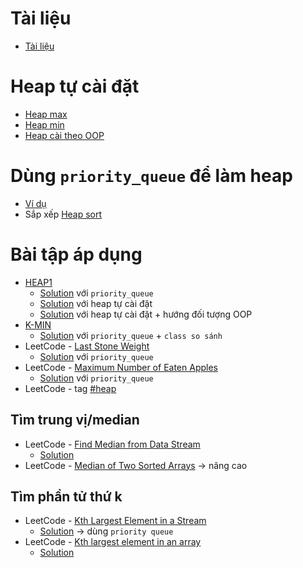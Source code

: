 # Tài liệu

* [Tài liệu](https://drive.google.com/file/d/1zq_1RM8Km-wFt1hfosgh4BYjjavEaf02/view?usp=sharing)

# Heap tự cài đặt

* [Heap max](https://github.com/thptbadiem-tutor/Tutoring-2020/blob/master/Heap/heap_max.cpp)
* [Heap min](https://github.com/thptbadiem-tutor/Tutoring-2020/blob/master/Heap/heap_min.cpp)
* [Heap cài theo OOP](https://github.com/thptbadiem-tutor/Tutoring-2020/blob/master/Heap/heap_oop.cpp)

# Dùng `priority_queue` để làm heap

* [Ví dụ](https://github.com/thptbadiem-tutor/Tutoring-2020/blob/master/Heap/priority_queue.cpp)
* Sắp xếp [Heap sort](https://github.com/thptbadiem-tutor/Tutoring-2020/blob/master/Heap/heap_sort_priority_queue.cpp)

# Bài tập áp dụng

* [HEAP1](https://codeforces.com/group/FLVn1Sc504/contest/274493/problem/J)
    * [Solution](https://github.com/thptbadiem-tutor/Tutoring-2020/blob/master/Heap/Solutions/HEAP1.cpp) với `priority_queue`
    * [Solution](https://github.com/thptbadiem-tutor/Tutoring-2020/blob/master/Heap/Solutions/HEAP1-heap.cpp) với heap tự cài đặt
    * [Solution](https://github.com/thptbadiem-tutor/Tutoring-2020/blob/master/Heap/Solutions/HEAP1-oop-heap.cpp) với heap tự cài đặt + hướng đối tượng OOP
* [K-MIN](https://vn.spoj.com/problems/KMIN/)
    * [Solution](https://github.com/thptbadiem-tutor/Tutoring-2020/blob/master/Heap/Solutions/KMIN.cpp) với `priority_queue` + `class so sánh`
* LeetCode -  [Last Stone Weight](https://leetcode.com/problems/last-stone-weight)
    * [Solution](https://github.com/thptbadiem-tutor/Tutoring-2020/blob/master/Heap/Solutions/last-stone-weight.cpp) với `priority_queue`
* LeetCode - [Maximum Number of Eaten Apples](https://leetcode.com/problems/maximum-number-of-eaten-apples)
    * [Solution](https://github.com/thptbadiem-tutor/Tutoring-2020/blob/master/Heap/Solutions/maximum-number-of-eaten-apples.cpp) với `priority_queue`
* LeetCode - tag [#heap](https://leetcode.com/tag/heap)

    
## Tìm trung vị/median

* LeetCode - [Find Median from Data Stream](https://leetcode.com/problems/find-median-from-data-stream) 
    * [Solution](https://github.com/thptbadiem-tutor/Tutoring-2020/blob/master/Heap/Solutions/find-median-from-data-stream.cpp)
* LeetCode - [Median of Two Sorted Arrays](https://leetcode.com/problems/median-of-two-sorted-arrays) &rarr; nâng cao

## Tìm phần tử thứ k

* LeetCode - [Kth Largest Element in a Stream](https://leetcode.com/problems/kth-largest-element-in-a-stream)
    * [Solution](https://github.com/thptbadiem-tutor/Tutoring-2020/blob/master/Heap/Solutions/kth-largest-element-in-an-array.cpp) &rarr; dùng `priority queue`
* LeetCode - [Kth largest element in an array](https://leetcode.com/problems/kth-largest-element-in-an-array)
    * [Solution](https://github.com/thptbadiem-tutor/Tutoring-2020/blob/master/Heap/Solutions/kth-largest-element-in-an-array.cpp)
